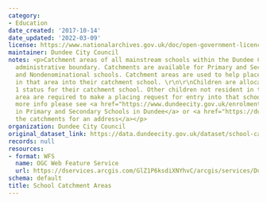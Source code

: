 ```yaml
---
category:
- Education
date_created: '2017-10-14'
date_updated: '2022-03-09'
license: https://www.nationalarchives.gov.uk/doc/open-government-licence/version/3/
maintainer: Dundee City Council
notes: <p>Catchment areas of all mainstream schools within the Dundee City Council
  administrative boundary. Catchments are available for Primary and Secondary, Denominational
  and Nondenominational schools. Catchment areas are used to help place children resident
  in that area into their catchment school. \r\n\r\nChildren are allocated Priority
  1 status for their catchment school. Other children not resident in that catchment
  area are required to make a placing request for entry into that school.\r\n\r\nFor
  more info please see <a href="https://www.dundeecity.gov.uk/enrolment-in-primary-and-secondary-schools-in-dundee">Enrolment
  in Primary and Secondary Schools in Dundee</a> or <a href="https://dundeecity.maps.arcgis.com/apps/instant/lookup/index.html?appid=22213dd0961c45d5bb7857e6867a5473">Lookup
  the catchments for an address</a></p>
organization: Dundee City Council
original_dataset_link: https://data.dundeecity.gov.uk/dataset/school-catchment-areas
records: null
resources:
- format: WFS
  name: OGC Web Feature Service
  url: https://dservices.arcgis.com/GlZ1P6ksdiXNYhvC/arcgis/services/Dundee_School_Catchments_2022/WFSServer?service=wfs&request=getcapabilities
schema: default
title: School Catchment Areas
---
```

